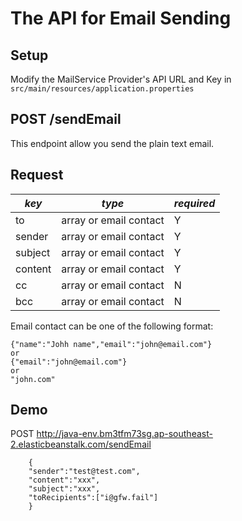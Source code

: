 
# The API for Email Sending

## Setup
Modify the MailService Provider's API URL and Key in `src/main/resources/application.properties`

## POST /sendEmail

This endpoint allow you send the plain text email.

## Request 

| *key* | *type* | *required* |
| ------ | ----------- | ------ | 
| to | array or email contact | Y | 
| sender | array or email contact  | Y |
| subject | array or email contact  | Y |
| content | array or email contact  | Y | 
| cc |  array or email contact | N | 
| bcc |  array or email contact | N |

 Email contact can be one of the following format:
 ```
 {"name":"Johh name","email":"john@email.com"}
 or 
 {"email":"john@email.com"}
 or 
 "john.com"

```

## Demo 

POST http://java-env.bm3tfm73sg.ap-southeast-2.elasticbeanstalk.com/sendEmail
```
    {
	"sender":"test@test.com",
	"content":"xxx",
	"subject":"xxx",
	"toRecipients":["i@gfw.fail"]
	}
```
